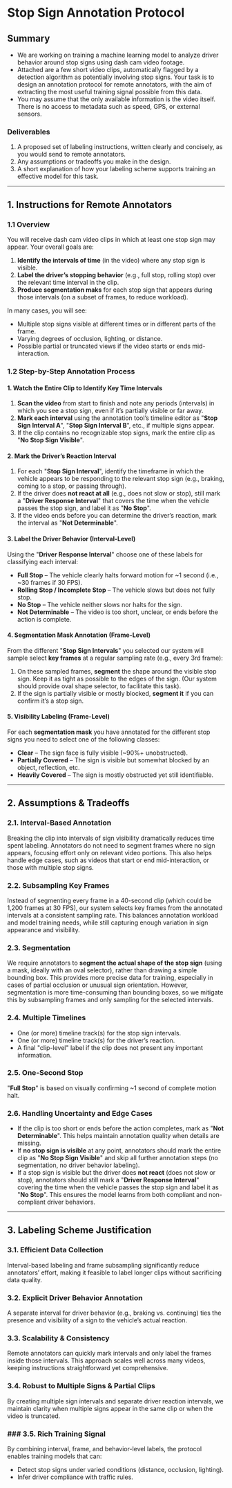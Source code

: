 # Stop Sign Annotation Protocol

## Summary

- We are working on training a machine learning model to analyze driver behavior around stop signs using dash cam video footage.
- Attached are a few short video clips, automatically flagged by a detection algorithm as potentially involving stop signs. Your task is to design an annotation protocol for remote annotators, with the aim of extracting the most useful training signal possible from this data.
- You may assume that the only available information is the video itself. There is no access to metadata such as speed, GPS, or external sensors.

### Deliverables

1. A proposed set of labeling instructions, written clearly and concisely, as you would send to remote annotators.
2. Any assumptions or tradeoffs you make in the design.
3. A short explanation of how your labeling scheme supports training an effective model for this task.

---

## 1. Instructions for Remote Annotators

### 1.1 Overview

You will receive dash cam video clips in which at least one stop sign may appear. Your overall goals are:

1. **Identify the intervals of time** (in the video) where any stop sign is visible.
2. **Label the driver’s stopping behavior** (e.g., full stop, rolling stop) over the relevant time interval in the clip.
3. **Produce segmentation maks** for each stop sign that appears during those intervals (on a subset of frames, to reduce workload).

In many cases, you will see:

- Multiple stop signs visible at different times or in different parts of the frame.
- Varying degrees of occlusion, lighting, or distance.
- Possible partial or truncated views if the video starts or ends mid-interaction.

### 1.2 Step-by-Step Annotation Process

#### 1. Watch the Entire Clip to Identify Key Time Intervals

1. **Scan the video** from start to finish and note any periods (intervals) in which you see a stop sign, even if it’s partially visible or far away.
2. **Mark each interval** using the annotation tool’s timeline editor as "**Stop Sign Interval A**", "**Stop Sign Interval B**", etc., if multiple signs appear.
3. If the clip contains no recognizable stop signs, mark the entire clip as "**No Stop Sign Visible**".

#### 2. Mark the Driver’s Reaction Interval

1. For each "**Stop Sign Interval**", identify the timeframe in which the vehicle appears to be responding to the relevant stop sign (e.g., braking, coming to a stop, or passing through).
2. If the driver does **not react at all** (e.g., does not slow or stop), still mark a "**Driver Response Interval**" that covers the time when the vehicle passes the stop sign, and label it as "**No Stop**".
3. If the video ends before you can determine the driver’s reaction, mark the interval as "**Not Determinable**".

#### 3. Label the Driver Behavior (Interval-Level)

Using the "**Driver Response Interval**" choose one of these labels for classifying each interval:

- **Full Stop** – The vehicle clearly halts forward motion for ~1 second (i.e., ~30 frames if 30 FPS).
- **Rolling Stop / Incomplete Stop** – The vehicle slows but does not fully stop.
- **No Stop** – The vehicle neither slows nor halts for the sign.
- **Not Determinable** – The video is too short, unclear, or ends before the action is complete.

#### 4. Segmentation Mask Annotation (Frame-Level)

From the different "**Stop Sign Intervals**" you selected our system will sample select **key frames** at a regular sampling rate (e.g., every 3rd frame):

1. On these sampled frames, **segment** the shape around the visible stop sign. Keep it as tight as possible to the edges of the sign. (Our system should provide oval shape selector, to facilitate this task).
2. If the sign is partially visible or mostly blocked, **segment it** if you can confirm it’s a stop sign.

#### 5. Visibility Labeling (Frame-Level)

For each **segmentation mask** you have annotated for the different stop signs you need to select one of the following classes:

- **Clear** – The sign face is fully visible (~90%+ unobstructed).
- **Partially Covered** – The sign is visible but somewhat blocked by an object, reflection, etc.
- **Heavily Covered** – The sign is mostly obstructed yet still identifiable.

---

## 2. Assumptions & Tradeoffs

### 2.1. Interval-Based Annotation

Breaking the clip into intervals of sign visibility dramatically reduces time spent labeling. Annotators do not need to segment frames where no sign appears, focusing effort only on relevant video portions. This also helps handle edge cases, such as videos that start or end mid-interaction, or those with multiple stop signs.

### 2.2. Subsampling Key Frames

Instead of segmenting every frame in a 40-second clip (which could be 1,200 frames at 30 FPS), our system selects key frames from the annotated intervals at a consistent sampling rate. This balances annotation workload and model training needs, while still capturing enough variation in sign appearance and visibility.

### 2.3. Segmentation

We require annotators to **segment the actual shape of the stop sign** (using a mask, ideally with an oval selector), rather than drawing a simple bounding box. This provides more precise data for training, especially in cases of partial occlusion or unusual sign orientation. However, segmentation is more time-consuming than bounding boxes, so we mitigate this by subsampling frames and only sampling for the selected intervals.

### 2.4. Multiple Timelines

- One (or more) timeline track(s) for the stop sign intervals.
- One (or more) timeline track(s) for the driver’s reaction.
- A final "clip-level" label if the clip does not present any important information.

### 2.5. One-Second Stop

"**Full Stop**" is based on visually confirming ~1 second of complete motion halt.

### 2.6. Handling Uncertainty and Edge Cases

- If the clip is too short or ends before the action completes, mark as "**Not Determinable**". This helps maintain annotation quality when details are missing.
- If **no stop sign is visible** at any point, annotators should mark the entire clip as "**No Stop Sign Visible**" and skip all further annotation steps (no segmentation, no driver behavior labeling).
- If a stop sign is visible but the driver does **not react** (does not slow or stop), annotators should still mark a "**Driver Response Interval**" covering the time when the vehicle passes the stop sign and label it as "**No Stop**". This ensures the model learns from both compliant and non-compliant driver behaviors.

---

## 3. Labeling Scheme Justification

### 3.1. Efficient Data Collection

Interval-based labeling and frame subsampling significantly reduce annotators’ effort, making it feasible to label longer clips without sacrificing data quality.

### 3.2. Explicit Driver Behavior Annotation

A separate interval for driver behavior (e.g., braking vs. continuing) ties the presence and visibility of a sign to the vehicle’s actual reaction.

### 3.3. Scalability & Consistency

Remote annotators can quickly mark intervals and only label the frames inside those intervals. This approach scales well across many videos, keeping instructions straightforward yet comprehensive.

### 3.4. Robust to Multiple Signs & Partial Clips

By creating multiple sign intervals and separate driver reaction intervals, we maintain clarity when multiple signs appear in the same clip or when the video is truncated.

### ### 3.5. Rich Training Signal

By combining interval, frame, and behavior-level labels, the protocol enables training models that can:

- Detect stop signs under varied conditions (distance, occlusion, lighting).
- Infer driver compliance with traffic rules.
